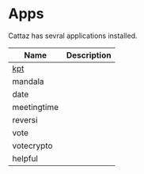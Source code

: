 # Apps

Cattaz has sevral applications installed.

|Name|Description|
|----|-----------|
|[kpt](./sample-kpt)||
|mandala||
|date||
|meetingtime||
|reversi||
|vote||
|votecrypto||
|helpful||

